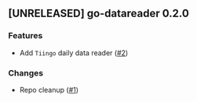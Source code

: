 ## [UNRELEASED] go-datareader 0.2.0

### Features
- Add `Tiingo` daily data reader ([#2](https://github.com/AleksanderWWW/go-datareader/pull/2))

### Changes
- Repo cleanup ([#1](https://github.com/AleksanderWWW/go-datareader/pull/1))
